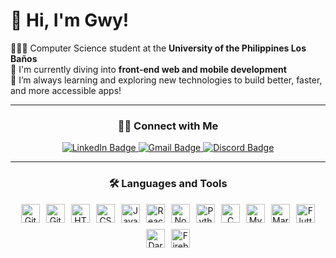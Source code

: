 # 👋 Hi, I'm Gwy!

👩🏻‍💻 Computer Science student at the **University of the Philippines Los Baños**<br/>
🔭 I'm currently diving into **front-end web and mobile development**<br/>
🌱 I’m always learning and exploring new technologies to build better, faster, and more accessible apps!<br/>

---

<h3 align="center">🤝🏻 Connect with Me</h3>

<div align="center">
  <a href="https://www.linkedin.com/in/mgatolentino/" target="_blank">
    <img src="https://img.shields.io/badge/LinkedIn-0077B5?style=for-the-badge&logo=linkedin&logoColor=white" alt="LinkedIn Badge"/>
  </a>
  <a href="mailto:marygwyneth.tolentino@gmail.com" target="_blank">
    <img src="https://img.shields.io/badge/Gmail-EA4335?style=for-the-badge&logo=gmail&logoColor=white" alt="Gmail Badge"/>
  </a>
  <a href="https://discord.com/users/gwynnnot" target="_blank">
    <img src="https://img.shields.io/badge/Discord-5865F2?style=for-the-badge&logo=discord&logoColor=white" alt="Discord Badge"/>
  </a>
</div>

---

<h3 align="center">🛠 Languages and Tools</h3>  

<div align="center" style="display: flex; justify-content: center; flex-wrap: wrap; gap: 10px;">
  <img title="GitHub" alt="GitHub" width="30px" src="https://cdn.jsdelivr.net/gh/devicons/devicon/icons/github/github-original.svg" />
  <img title="Git" alt="Git" width="30px" src="https://cdn.jsdelivr.net/gh/devicons/devicon/icons/git/git-original.svg" />
  <img title="HTML5" alt="HTML" width="30px" src="https://cdn.jsdelivr.net/gh/devicons/devicon/icons/html5/html5-plain.svg" />
  <img title="CSS3" alt="CSS" width="30px" src="https://cdn.jsdelivr.net/gh/devicons/devicon/icons/css3/css3-plain.svg" />
  <img title="JavaScript" alt="JavaScript" width="30px" src="https://cdn.jsdelivr.net/gh/devicons/devicon/icons/javascript/javascript-plain.svg" />
  <img title="React" alt="React" width="30px" src="https://cdn.jsdelivr.net/gh/devicons/devicon/icons/react/react-original.svg" />
  <img title="NodeJS" alt="NodeJS" width="30px" src="https://cdn.jsdelivr.net/gh/devicons/devicon/icons/nodejs/nodejs-original.svg" />
  <img title="Python" alt="Python" width="30px" src="https://cdn.jsdelivr.net/gh/devicons/devicon/icons/python/python-plain.svg" />
  <img title="C" alt="C" width="30px" src="https://cdn.jsdelivr.net/gh/devicons/devicon/icons/c/c-original.svg" />
  <img title="MySQL" alt="MySQL" width="30px" src="https://cdn.jsdelivr.net/gh/devicons/devicon/icons/mysql/mysql-original.svg" />
  <img title="MariaDB" alt="MariaDB" width="30px" src="https://cdn.jsdelivr.net/gh/devicons/devicon/icons/mariadb/mariadb-original.svg" />
  <img title="Flutter" alt="Flutter" width="30px" src="https://www.vectorlogo.zone/logos/flutterio/flutterio-icon.svg" /> 
  <img title="Dart" alt="Dart" width="30px" src="https://www.vectorlogo.zone/logos/dartlang/dartlang-icon.svg" />
  <img title="Firebase" alt="Firebase" width="30px" src="https://cdn.jsdelivr.net/gh/devicons/devicon/icons/firebase/firebase-plain.svg" />
</div>

<!--
---

<h3 align="center">⚙️ GitHub Analytics</h3>

<div align="center">
  <img src="https://streak-stats.demolab.com?user=gwynnnot&locale=en&mode=daily&theme=dracula&hide_border=false&border_radius=5&order=3" height="220" alt="streak graph"  />
</div>

<div align="center">
  <img src="https://github-readme-stats-git-masterrstaa-rickstaa.vercel.app/api?username=gwynnnot&theme=dracula&count_private=true&show_icons=true&include_all_commits=true&custom_title=GitHub&nbsp;Stats" alt="GitHub Stats" width="400" />
  <br/>
  <img src="https://github-readme-stats-git-masterrstaa-rickstaa.vercel.app/api/top-langs/?username=gwynnnot&theme=dracula&layout=compact" alt="Top Languages" width="400" />
</div>

---

🔗 [My Portfolio Website](https://gwynnnot.github.io/matolentino8.github.io/)

<!--
- 🔭 I’m currently working on ...
- 🌱 I’m currently learning ...
- 👯 I’m looking to collaborate on ...
- 🤔 I’m looking for help with ...
- 💬 Ask me about ...
- 📫 How to reach me: ...
- 😄 Pronouns: ...
- ⚡ Fun fact: ...
-->
